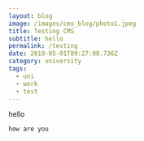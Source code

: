 ```yaml
---
layout: blog
image: /images/cms_blog/photo1.jpeg
title: Testing CMS
subtitle: hello
permalink: /testing
date: 2019-05-01T09:27:08.736Z
category: university
tags:
  - uni
  - work
  - test
---
```

hello

```
how are you
```
